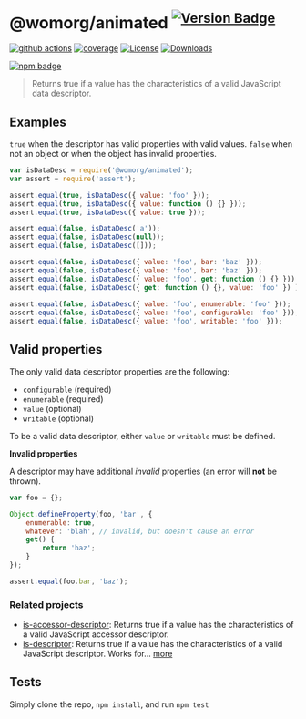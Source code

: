 # @womorg/animated <sup>[![Version Badge][npm-version-svg]][package-url]</sup>

[![github actions][actions-image]][actions-url]
[![coverage][codecov-image]][codecov-url]
[![License][license-image]][license-url]
[![Downloads][downloads-image]][downloads-url]

[![npm badge][npm-badge-png]][package-url]

> Returns true if a value has the characteristics of a valid JavaScript data descriptor.

## Examples

`true` when the descriptor has valid properties with valid values.
`false` when not an object or when the object has invalid properties.

```js
var isDataDesc = require('@womorg/animated');
var assert = require('assert');

assert.equal(true, isDataDesc({ value: 'foo' }));
assert.equal(true, isDataDesc({ value: function () {} }));
assert.equal(true, isDataDesc({ value: true }));

assert.equal(false, isDataDesc('a'));
assert.equal(false, isDataDesc(null));
assert.equal(false, isDataDesc([]));

assert.equal(false, isDataDesc({ value: 'foo', bar: 'baz' }));
assert.equal(false, isDataDesc({ value: 'foo', bar: 'baz' }));
assert.equal(false, isDataDesc({ value: 'foo', get: function () {} }));
assert.equal(false, isDataDesc({ get: function () {}, value: 'foo' }) );
 
assert.equal(false, isDataDesc({ value: 'foo', enumerable: 'foo' }));
assert.equal(false, isDataDesc({ value: 'foo', configurable: 'foo' }));
assert.equal(false, isDataDesc({ value: 'foo', writable: 'foo' }));
```

## Valid properties

The only valid data descriptor properties are the following:

* `configurable` (required)
* `enumerable` (required)
* `value` (optional)
* `writable` (optional)

To be a valid data descriptor, either `value` or `writable` must be defined.

**Invalid properties**

A descriptor may have additional _invalid_ properties (an error will **not** be thrown).

```js
var foo = {};

Object.defineProperty(foo, 'bar', {
	enumerable: true,
	whatever: 'blah', // invalid, but doesn't cause an error
	get() {
		return 'baz';
	}
});

assert.equal(foo.bar, 'baz');
```

### Related projects

* [is-accessor-descriptor](https://npmjs.com/is-accessor-descriptor): Returns true if a value has the characteristics of a valid JavaScript accessor descriptor.
* [is-descriptor](https://npmjs.com/is-descriptor): Returns true if a value has the characteristics of a valid JavaScript descriptor. Works for… [more](https://npmjs.com/is-descriptor)

## Tests

Simply clone the repo, `npm install`, and run `npm test`

[package-url]: https://npmjs.org/package/@womorg/animated
[npm-version-svg]: https://versionbadg.es/inspect-js/@womorg/animated.svg
[deps-svg]: https://david-dm.org/inspect-js/@womorg/animated.svg
[deps-url]: https://david-dm.org/inspect-js/@womorg/animated
[dev-deps-svg]: https://david-dm.org/inspect-js/@womorg/animated/dev-status.svg
[dev-deps-url]: https://david-dm.org/inspect-js/@womorg/animated#info=devDependencies
[npm-badge-png]: https://nodei.co/npm/@womorg/animated.png?downloads=true&stars=true
[license-image]: https://img.shields.io/npm/l/@womorg/animated.svg
[license-url]: LICENSE
[downloads-image]: https://img.shields.io/npm/dm/@womorg/animated.svg
[downloads-url]: https://npm-stat.com/charts.html?package=@womorg/animated
[codecov-image]: https://codecov.io/gh/inspect-js/@womorg/animated/branch/main/graphs/badge.svg
[codecov-url]: https://app.codecov.io/gh/inspect-js/@womorg/animated/
[actions-image]: https://img.shields.io/endpoint?url=https://github-actions-badge-u3jn4tfpocch.runkit.sh/inspect-js/@womorg/animated
[actions-url]: https://github.com/womorg/animated/actions
